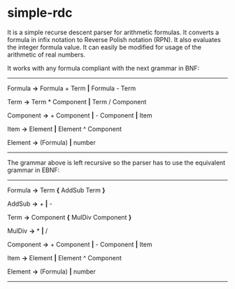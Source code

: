 # simple-rdc
It is a simple recurse descent parser for arithmetic formulas.  It converts a formula in infix notation to Reverse Polish notation (RPN).  It also evaluates the integer formula value.  It can easily be modified for usage of the arithmetic of real numbers.

It works with any formula compliant with the next grammar in BNF:

---
Formula **->** Formula + Term **|** Formula - Term

Term **->** Term * Component **|** Term / Component

Component **->** + Component **|** - Component **|** Item

Item **->** Element **|** Element ^ Component

Element **->** (Formula) **|** number

---

The grammar above is left recursive so the parser has to use the equivalent grammar in EBNF:

---
Formula **->** Term **{** AddSub Term **}**

AddSub **->** + **|** -

Term **->** Component **{** MulDiv Component **}**

MulDiv **->** * **|** /

Component **->** + Component **|** - Component **|** Item

Item **->** Element **|** Element ^ Component

Element **->** (Formula) **|** number

---


